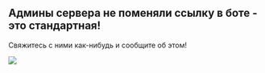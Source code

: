 ## Админы сервера не поменяли ссылку в боте - это стандартная!

Свяжитесь с ними как-нибудь и сообщите об этом!

![](https://images.prismic.io/trustedhousesitters/e7403e71-7d7d-44a5-9d62-41eff6462b46_adorable+cats.jpg)
